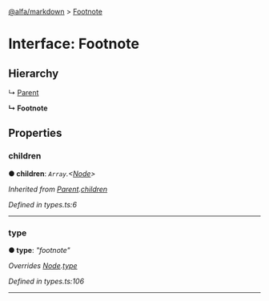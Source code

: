 [@alfa/markdown](../README.md) > [Footnote](../interfaces/footnote.md)

# Interface: Footnote

## Hierarchy

↳ [Parent](parent.md)

**↳ Footnote**

## Properties

<a id="children"></a>

### children

**● children**: _`Array`.<[Node](node.md)>_

_Inherited from [Parent](parent.md).[children](parent.md#children)_

_Defined in types.ts:6_

---

<a id="type"></a>

### type

**● type**: _"footnote"_

_Overrides [Node](node.md).[type](node.md#type)_

_Defined in types.ts:106_

---
